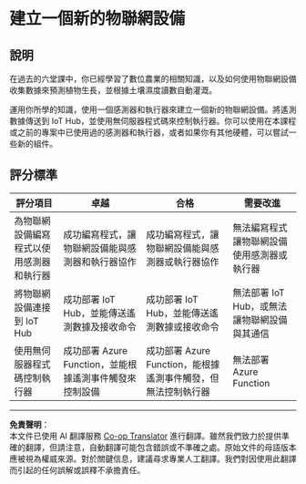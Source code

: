 <!--
CO_OP_TRANSLATOR_METADATA:
{
  "original_hash": "34010c663d96d5f419eda6ac2366a78d",
  "translation_date": "2025-08-26T23:07:00+00:00",
  "source_file": "2-farm/lessons/6-keep-your-plant-secure/assignment.md",
  "language_code": "mo"
}
-->
# 建立一個新的物聯網設備

## 說明

在過去的六堂課中，你已經學習了數位農業的相關知識，以及如何使用物聯網設備收集數據來預測植物生長，並根據土壤濕度讀數自動灌溉。

運用你所學的知識，使用一個感測器和執行器來建立一個新的物聯網設備。將遙測數據傳送到 IoT Hub，並使用無伺服器程式碼來控制執行器。你可以使用在本課程或之前的專案中已使用過的感測器和執行器，或者如果你有其他硬體，可以嘗試一些新的組件。

## 評分標準

| 評分項目 | 卓越 | 合格 | 需要改進 |
| -------- | ----- | ----- | -------- |
| 為物聯網設備編寫程式以使用感測器和執行器 | 成功編寫程式，讓物聯網設備能與感測器和執行器協作 | 成功編寫程式，讓物聯網設備能與感測器或執行器協作 | 無法編寫程式讓物聯網設備使用感測器或執行器 |
| 將物聯網設備連接到 IoT Hub | 成功部署 IoT Hub，並能傳送遙測數據及接收命令 | 成功部署 IoT Hub，並能傳送遙測數據或接收命令 | 無法部署 IoT Hub，或無法讓物聯網設備與其通信 |
| 使用無伺服器程式碼控制執行器 | 成功部署 Azure Function，並能根據遙測事件觸發來控制設備 | 成功部署 Azure Function，能根據遙測事件觸發，但無法控制執行器 | 無法部署 Azure Function |

---

**免責聲明**：  
本文件已使用 AI 翻譯服務 [Co-op Translator](https://github.com/Azure/co-op-translator) 進行翻譯。雖然我們致力於提供準確的翻譯，但請注意，自動翻譯可能包含錯誤或不準確之處。原始文件的母語版本應被視為權威來源。對於關鍵信息，建議尋求專業人工翻譯。我們對因使用此翻譯而引起的任何誤解或誤釋不承擔責任。